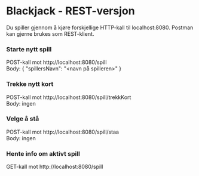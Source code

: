 # Blackjack - REST-versjon

Du spiller gjennom å kjøre forskjellige HTTP-kall til localhost:8080. Postman kan gjerne brukes som REST-klient.

### Starte nytt spill
POST-kall mot http://localhost:8080/spill <br/>
Body: { "spillersNavn": "<navn på spilleren>" }

### Trekke nytt kort
POST-kall mot http://localhost:8080/spill/trekkKort <br/>
Body: ingen

### Velge å stå
POST-kall mot http://localhost:8080/spill/staa <br/>
Body: ingen

### Hente info om aktivt spill
GET-kall mot http://localhost:8080/spill <br/>
